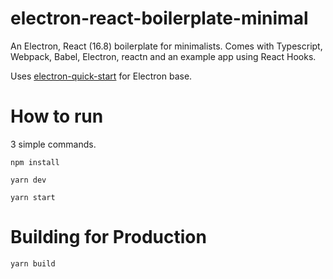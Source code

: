 # electron-react-boilerplate-minimal

An Electron, React (16.8) boilerplate for minimalists. Comes with Typescript, Webpack, Babel, Electron, reactn and an example app using React Hooks.

Uses [electron-quick-start](https://github.com/electron/electron-quick-start) for Electron base.

# How to run

3 simple commands.

`npm install`

`yarn dev`

`yarn start`

# Building for Production

`yarn build`
